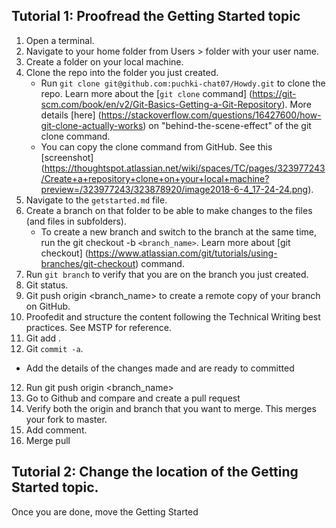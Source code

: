 ## Tutorial 1: Proofread the Getting Started topic 

1. Open a terminal.
2. Navigate to your home folder from Users > folder with your user name.
3. Create a folder on your local machine.
4. Clone the repo into the folder you just created.
    - Run `git clone git@github.com:puchki-chat07/Howdy.git` to clone the repo. Learn more about the [`git clone` command] (https://git-scm.com/book/en/v2/Git-Basics-Getting-a-Git-Repository). More details [here] (https://stackoverflow.com/questions/16427600/how-git-clone-actually-works) on "behind-the-scene-effect" of the git clone command.
    - You can copy the clone command from GitHub. See this [screenshot] (https://thoughtspot.atlassian.net/wiki/spaces/TC/pages/323977243/Create+a+repository+clone+on+your+local+machine?preview=/323977243/323878920/image2018-6-4_17-24-24.png).
5. Navigate to the `getstarted.md` file.
6. Create a branch on that folder to be able to make changes to the files (and files in subfolders).
    - To create a new branch and switch to the branch at the same time, run the git checkout -b `<branch_name>`. Learn more about [git checkout] (https://www.atlassian.com/git/tutorials/using-branches/git-checkout) command.
7. Run `git branch` to verify that you are on the branch you just created.
7. Git status.
8. Git push origin <branch_name> to create a remote copy of your branch on GitHub.
9. Proofedit and structure the content following the Technical Writing best practices. See MSTP for reference. 
10. Git add .
11. Git `commit -a`.  
  - Add the details of the changes made and are ready to committed
12. Run git push origin <branch_name>
13. Go to Github and compare and create a pull request
14. Verify both the origin and branch that you want to merge. This merges your fork to master.
15. Add comment.
16. Merge pull

 
## Tutorial 2: Change the location of the Getting Started topic. 
Once you are done, move the Getting Started 
